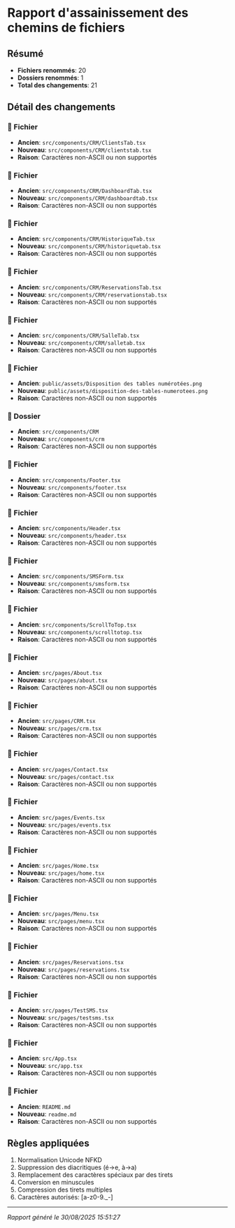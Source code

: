 # Rapport d'assainissement des chemins de fichiers

## Résumé
- **Fichiers renommés**: 20
- **Dossiers renommés**: 1
- **Total des changements**: 21

## Détail des changements

### 📄 Fichier
- **Ancien**: `src/components/CRM/ClientsTab.tsx`
- **Nouveau**: `src/components/CRM/clientstab.tsx`
- **Raison**: Caractères non-ASCII ou non supportés

### 📄 Fichier
- **Ancien**: `src/components/CRM/DashboardTab.tsx`
- **Nouveau**: `src/components/CRM/dashboardtab.tsx`
- **Raison**: Caractères non-ASCII ou non supportés

### 📄 Fichier
- **Ancien**: `src/components/CRM/HistoriqueTab.tsx`
- **Nouveau**: `src/components/CRM/historiquetab.tsx`
- **Raison**: Caractères non-ASCII ou non supportés

### 📄 Fichier
- **Ancien**: `src/components/CRM/ReservationsTab.tsx`
- **Nouveau**: `src/components/CRM/reservationstab.tsx`
- **Raison**: Caractères non-ASCII ou non supportés

### 📄 Fichier
- **Ancien**: `src/components/CRM/SalleTab.tsx`
- **Nouveau**: `src/components/CRM/salletab.tsx`
- **Raison**: Caractères non-ASCII ou non supportés

### 📄 Fichier
- **Ancien**: `public/assets/Disposition des tables numérotées.png`
- **Nouveau**: `public/assets/disposition-des-tables-numerotees.png`
- **Raison**: Caractères non-ASCII ou non supportés

### 📁 Dossier
- **Ancien**: `src/components/CRM`
- **Nouveau**: `src/components/crm`
- **Raison**: Caractères non-ASCII ou non supportés

### 📄 Fichier
- **Ancien**: `src/components/Footer.tsx`
- **Nouveau**: `src/components/footer.tsx`
- **Raison**: Caractères non-ASCII ou non supportés

### 📄 Fichier
- **Ancien**: `src/components/Header.tsx`
- **Nouveau**: `src/components/header.tsx`
- **Raison**: Caractères non-ASCII ou non supportés

### 📄 Fichier
- **Ancien**: `src/components/SMSForm.tsx`
- **Nouveau**: `src/components/smsform.tsx`
- **Raison**: Caractères non-ASCII ou non supportés

### 📄 Fichier
- **Ancien**: `src/components/ScrollToTop.tsx`
- **Nouveau**: `src/components/scrolltotop.tsx`
- **Raison**: Caractères non-ASCII ou non supportés

### 📄 Fichier
- **Ancien**: `src/pages/About.tsx`
- **Nouveau**: `src/pages/about.tsx`
- **Raison**: Caractères non-ASCII ou non supportés

### 📄 Fichier
- **Ancien**: `src/pages/CRM.tsx`
- **Nouveau**: `src/pages/crm.tsx`
- **Raison**: Caractères non-ASCII ou non supportés

### 📄 Fichier
- **Ancien**: `src/pages/Contact.tsx`
- **Nouveau**: `src/pages/contact.tsx`
- **Raison**: Caractères non-ASCII ou non supportés

### 📄 Fichier
- **Ancien**: `src/pages/Events.tsx`
- **Nouveau**: `src/pages/events.tsx`
- **Raison**: Caractères non-ASCII ou non supportés

### 📄 Fichier
- **Ancien**: `src/pages/Home.tsx`
- **Nouveau**: `src/pages/home.tsx`
- **Raison**: Caractères non-ASCII ou non supportés

### 📄 Fichier
- **Ancien**: `src/pages/Menu.tsx`
- **Nouveau**: `src/pages/menu.tsx`
- **Raison**: Caractères non-ASCII ou non supportés

### 📄 Fichier
- **Ancien**: `src/pages/Reservations.tsx`
- **Nouveau**: `src/pages/reservations.tsx`
- **Raison**: Caractères non-ASCII ou non supportés

### 📄 Fichier
- **Ancien**: `src/pages/TestSMS.tsx`
- **Nouveau**: `src/pages/testsms.tsx`
- **Raison**: Caractères non-ASCII ou non supportés

### 📄 Fichier
- **Ancien**: `src/App.tsx`
- **Nouveau**: `src/app.tsx`
- **Raison**: Caractères non-ASCII ou non supportés

### 📄 Fichier
- **Ancien**: `README.md`
- **Nouveau**: `readme.md`
- **Raison**: Caractères non-ASCII ou non supportés



## Règles appliquées
1. Normalisation Unicode NFKD
2. Suppression des diacritiques (é→e, à→a)
3. Remplacement des caractères spéciaux par des tirets
4. Conversion en minuscules
5. Compression des tirets multiples
6. Caractères autorisés: [a-z0-9._-]

---
*Rapport généré le 30/08/2025 15:51:27*
